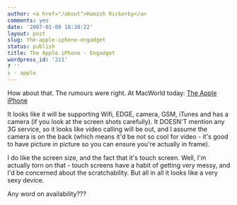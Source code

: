 ```yaml
---
author: <a href="/about">Hamish Rickerby</a>
comments: yes
date: '2007-01-09 18:38:22'
layout: post
slug: the-apple-iphone-engadget
status: publish
title: The Apple iPhone - Engadget
wordpress_id: '211'
? ''
: - apple
---
```


How about that.  The rumours were right.  At MacWorld today: <a href="http://www.engadget.com/2007/01/09/the-apple-iphone/">The Apple iPhone</a>

It looks like it will be supporting Wifi, EDGE, camera, GSM, iTunes and has a camera (if you look at the screen shots carefully).  It DOESN'T mention any 3G service, so it looks like video calling will be out, and I assume the camera is on the back (which means it'd be not so cool for video - it's good to have picture in picture so you can ensure you're actually in frame).

I do like the screen size, and the fact that it's touch screen.  Well, I'm actually torn on that - touch screens have a habit of getting very messy, and I'd be concerned about the scratchability.  But all in all it looks like a very sexy device.

Any word on availability???

 